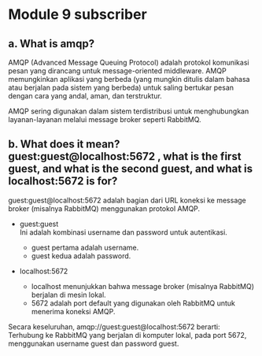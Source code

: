 # Module 9 subscriber

## a. What is amqp?

AMQP (Advanced Message Queuing Protocol) adalah protokol komunikasi pesan yang dirancang untuk message-oriented middleware. AMQP memungkinkan aplikasi yang berbeda (yang mungkin ditulis dalam bahasa atau berjalan pada sistem yang berbeda) untuk saling bertukar pesan dengan cara yang andal, aman, dan terstruktur.

AMQP sering digunakan dalam sistem terdistribusi untuk menghubungkan layanan-layanan melalui message broker seperti RabbitMQ.

## b. What does it mean? guest:guest@localhost:5672 , what is the first guest, and what is the second guest, and what is localhost:5672 is for?

guest:guest@localhost:5672 adalah bagian dari URL koneksi ke message broker (misalnya RabbitMQ) menggunakan protokol AMQP.

- guest:guest  
  Ini adalah kombinasi username dan password untuk autentikasi.
    - guest pertama adalah username.
    - guest kedua adalah password.

- localhost:5672
    - localhost menunjukkan bahwa message broker (misalnya RabbitMQ) berjalan di mesin lokal.
    - 5672 adalah port default yang digunakan oleh RabbitMQ untuk menerima koneksi AMQP.

Secara keseluruhan, amqp://guest:guest@localhost:5672 berarti:  
Terhubung ke RabbitMQ yang berjalan di komputer lokal, pada port 5672, menggunakan username guest dan password guest.